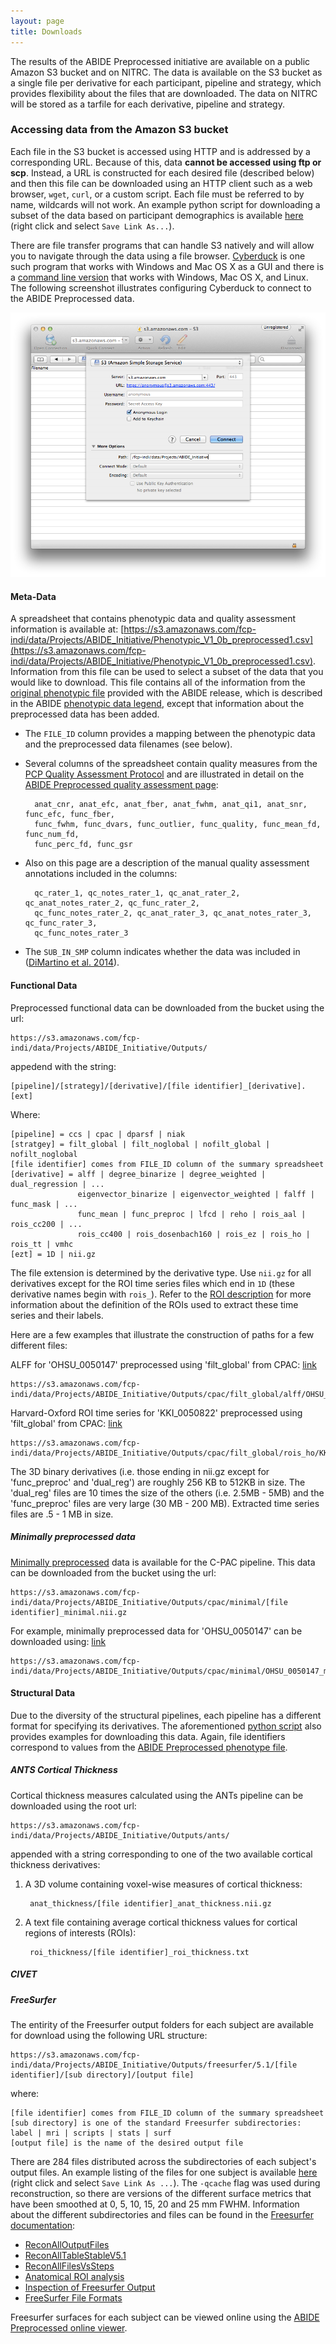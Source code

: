 ```yaml
---
layout: page
title: Downloads
---
```


The results of the ABIDE Preprocessed initiative are available on a public Amazon S3 bucket and on NITRC. The data is available on the S3 bucket as a single file per derivative for each participant, pipeline and strategy, which provides flexibility about the files that are downloaded. The data on NITRC will be stored as a tarfile for each derivative, pipeline and strategy. 

### Accessing data from the Amazon S3 bucket
Each file in the S3 bucket is accessed using HTTP and is addressed by a corresponding URL. Because of this, data **cannot be accessed using ftp or scp**. Instead, a URL is constructed for each desired file (described below) and then this file can be downloaded using an HTTP client such as a web browser, `wget`, `curl`, or a custom script. Each file must be referred to by name, wildcards will not work. An example python script for downloading a subset of the data based on participant demographics is available [here](https://github.com/preprocessed-connectomes-project/abide/raw/master/get_s3_paths.py) (right click and select `Save Link As...`).

There are file transfer programs that can handle S3 natively and will allow you to navigate through the data using a file browser. [Cyberduck](https://cyberduck.io/) is one such program that works with Windows and Mac OS X as a GUI and there is a [command line version](https://duck.sh) that works with Windows, Mac OS X, and Linux. The following screenshot illustrates configuring Cyberduck to connect to the ABIDE Preprocessed data.

![Configuring Cyberduck to access ABIDE Preproced data](images/cyberduck_config.png "Configuring Cyberduck")

#### Meta-Data
A spreadsheet that contains phenotypic data and quality assessment information is available at: [https://s3.amazonaws.com/fcp-indi/data/Projects/ABIDE_Initiative/Phenotypic_V1_0b_preprocessed1.csv](https://s3.amazonaws.com/fcp-indi/data/Projects/ABIDE_Initiative/Phenotypic_V1_0b_preprocessed1.csv). Information from this file can be used to select a subset of the data that you would like to download. This file contains all of the information from the [original phenotypic file](http://www.nitrc.org/frs/downloadlink.php/4912) provided with the ABIDE release, which is described in the ABIDE [phenotypic data legend](http://fcon_1000.projects.nitrc.org/indi/abide/ABIDE_LEGEND_V1.02.pdf), except that information about the preprocessed data has been added. 

- The `FILE_ID` column provides a mapping between the phenotypic data and the preprocessed data filenames (see below). 
- Several columns of the spreadsheet contain quality measures from the [PCP Quality Assessment Protocol](http://preprocessed-connectomes-project.github.io/quality-assessment-protocol/) and are illustrated in detail on the [ABIDE Preprocessed quality assessment page](quality_assessment.html):

        anat_cnr, anat_efc, anat_fber, anat_fwhm, anat_qi1, anat_snr, func_efc, func_fber,
		func_fwhm, func_dvars, func_outlier, func_quality, func_mean_fd, func_num_fd, 
		func_perc_fd, func_gsr

- Also on this page are a description of the manual quality assessment annotations included in the columns: 
    
        qc_rater_1, qc_notes_rater_1, qc_anat_rater_2, qc_anat_notes_rater_2, qc_func_rater_2, 
        qc_func_notes_rater_2, qc_anat_rater_3, qc_anat_notes_rater_3, qc_func_rater_3, 
        qc_func_notes_rater_3 

- The `SUB_IN_SMP` column indicates whether the data was included in ([DiMartino et al. 2014](http://www.ncbi.nlm.nih.gov/pubmed/23774715)).
    
    
#### Functional Data
Preprocessed functional data can be downloaded from the bucket using the url:

    https://s3.amazonaws.com/fcp-indi/data/Projects/ABIDE_Initiative/Outputs/

appedend with the string: 

    [pipeline]/[strategy]/[derivative]/[file identifier]_[derivative].[ext]

Where:<br> 

    [pipeline] = ccs | cpac | dparsf | niak 
    [stratgey] = filt_global | filt_noglobal | nofilt_global | nofilt_noglobal
    [file identifier] comes from FILE_ID column of the summary spreadsheet
    [derivative] = alff | degree_binarize | degree_weighted | dual_regression | ... 
                   eigenvector_binarize | eigenvector_weighted | falff | func_mask | ... 
                   func_mean | func_preproc | lfcd | reho | rois_aal | rois_cc200 | ... 
                   rois_cc400 | rois_dosenbach160 | rois_ez | rois_ho | rois_tt | vmhc
    [ezt] = 1D | nii.gz

The file extension is determined by the derivative type. Use `nii.gz` for all derivatives except for the ROI time series files which end in `1D` (these derivative names begin with `rois_`). Refer to the [ROI description](Pipelines.html#regions_of_interest) for more information about the definition of the ROIs used to extract these time series and their labels.

Here are a few examples that illustrate the construction of paths for a few different files:

ALFF for 'OHSU\_0050147' preprocessed using 'filt\_global' from CPAC: [link](https://s3.amazonaws.com/fcp-indi/data/Projects/ABIDE_Initiative/Outputs/cpac/filt_global/alff/OHSU_0050147_alff.nii.gz)<br>
    
    https://s3.amazonaws.com/fcp-indi/data/Projects/ABIDE_Initiative/Outputs/cpac/filt_global/alff/OHSU_0050147_alff.nii.gz

Harvard-Oxford ROI time series for 'KKI\_0050822' preprocessed using 'filt\_global' from CPAC: [link](https://s3.amazonaws.com/fcp-indi/data/Projects/ABIDE_Initiative/Outputs/cpac/filt_global/rois_ho/KKI_0050822_rois_ho.1D)<br>

    https://s3.amazonaws.com/fcp-indi/data/Projects/ABIDE_Initiative/Outputs/cpac/filt_global/rois_ho/KKI_0050822_rois_ho.1D

The 3D binary derivatives (i.e. those ending in nii.gz except for 'func\_preproc' and 'dual\_reg') are roughly 256 KB to 512KB in size. The 'dual\_reg' files are 10 times the size of the others (i.e. 2.5MB - 5MB) and the 'func\_preproc' files are very large (30 MB - 200 MB). Extracted time series files are .5 - 1 MB in size.

##### Minimally preprocessed data

[Minimally preprocessed](Pipelines.html#min_preproc) data is available for the C-PAC pipeline. This data can be downloaded from the bucket using the url:

    https://s3.amazonaws.com/fcp-indi/data/Projects/ABIDE_Initiative/Outputs/cpac/minimal/[file identifier]_minimal.nii.gz
	
For example, minimally preprocessed data for 'OHSU\_0050147' can be downloaded using: [link](https://s3.amazonaws.com/fcp-indi/data/Projects/ABIDE_Initiative/Outputs/cpac/minimal/OHSU_0050147_minimal.nii.gz)<br>
    
    https://s3.amazonaws.com/fcp-indi/data/Projects/ABIDE_Initiative/Outputs/cpac/minimal/OHSU_0050147_minimal.nii.gz
	

#### Structural Data
Due to the diversity of the structural pipelines, each pipeline has a different format for specifying its derivatives. The aforementioned [python script](link_to_python_script) also provides examples for downloading this data. Again, file identifiers correspond to values from the [ABIDE Preprocessed phenotype file](https://s3.amazonaws.com/fcp-indi/data/Projects/ABIDE_Initiative/Phenotypic_V1_0b_preprocessed1.csv).

##### ANTS Cortical Thickness
Cortical thickness measures calculated using the ANTs pipeline can be downloaded using the root url:         
        
    https://s3.amazonaws.com/fcp-indi/data/Projects/ABIDE_Initiative/Outputs/ants/

appended with a string corresponding to one of the two available cortical thickness derivatives:

1. A 3D volume containing voxel-wise measures of cortical thickness:

        anat_thickness/[file identifier]_anat_thickness.nii.gz   

2. A text file containing average cortical thickness values for cortical regions of interests (ROIs):

        roi_thickness/[file identifier]_roi_thickness.txt

##### CIVET

##### FreeSurfer
The entirity of the Freesurfer output folders for each subject are available for download using the following URL structure:

    https://s3.amazonaws.com/fcp-indi/data/Projects/ABIDE_Initiative/Outputs/freesurfer/5.1/[file identifier]/[sub directory]/[output file]

where:

    [file identifier] comes from FILE_ID column of the summary spreadsheet
	[sub directory] is one of the standard Freesurfer subdirectories: label | mri | scripts | stats | surf 
    [output file] is the name of the desired output file

There are 284 files distributed across the subdirectories of each subject's output files. An example listing of the files for one subject is available [here](https://raw.githubusercontent.com/preprocessed-connectomes-project/abide/master/freesurfer_files.json) (right click and select `Save Link As ...`). The `-qcache` flag was used during reconstruction, so there are versions of the different surface metrics that have been smoothed at 0, 5, 10, 15, 20 and 25 mm FWHM. Information about the different subdirectories and files can be found in the [Freesurfer documentation](http://surfer.nmr.mgh.harvard.edu/fswiki/):

- [ReconAllOutputFiles](http://surfer.nmr.mgh.harvard.edu/fswiki/ReconAllOutputFiles)
- [ReconAllTableStableV5.1](http://surfer.nmr.mgh.harvard.edu/fswiki/ReconAllDevTable)
- [ReconAllFilesVsSteps](http://surfer.nmr.mgh.harvard.edu/fswiki/ReconAllFilesVsSteps)
- [Anatomical ROI analysis](http://surfer.nmr.mgh.harvard.edu/fswiki/FsTutorial/AnatomicalROI)
- [Inspection of Freesurfer Output](http://surfer.nmr.mgh.harvard.edu/fswiki/FsTutorial/OutputData_freeview)
- [FreeSurfer File Formats](http://surfer.nmr.mgh.harvard.edu/fswiki/FileFormats)

Freesurfer surfaces for each subject can be viewed online using the [ABIDE Preprocessed online viewer](OnlineViewer.html).

